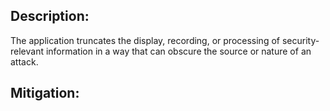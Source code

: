 ## Description:

The application truncates the display, recording, or processing of security-relevant information in a way that can obscure the source or nature of an attack.



## Mitigation:
